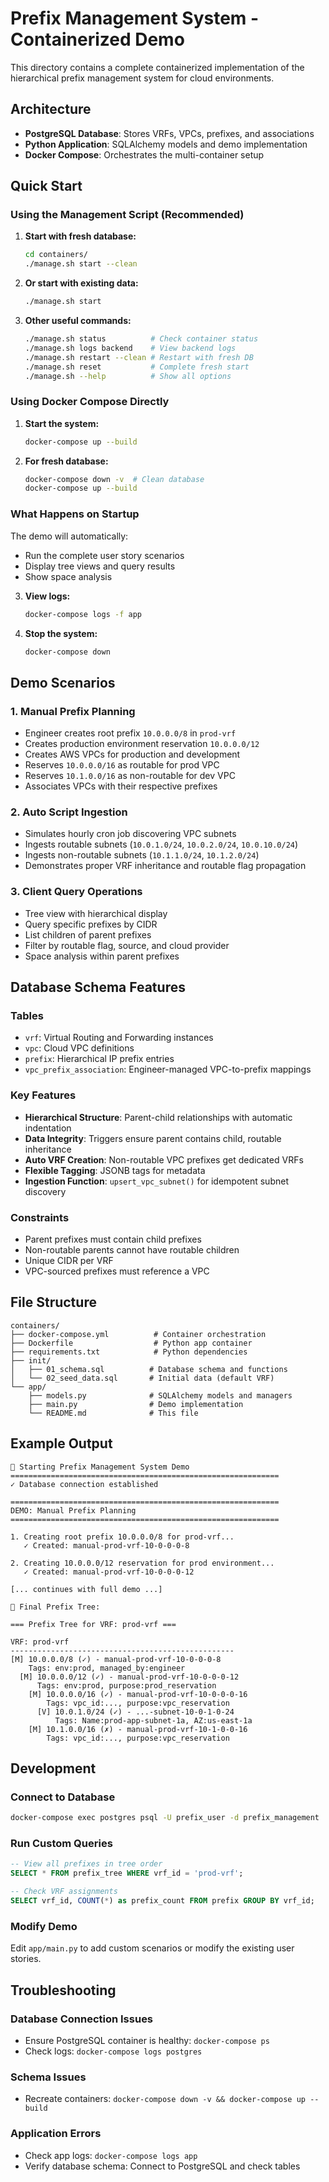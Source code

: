 # Prefix Management System - Containerized Demo

This directory contains a complete containerized implementation of the hierarchical prefix management system for cloud environments.

## Architecture

- **PostgreSQL Database**: Stores VRFs, VPCs, prefixes, and associations
- **Python Application**: SQLAlchemy models and demo implementation
- **Docker Compose**: Orchestrates the multi-container setup

## Quick Start

### Using the Management Script (Recommended)

1. **Start with fresh database:**
   ```bash
   cd containers/
   ./manage.sh start --clean
   ```

2. **Or start with existing data:**
   ```bash
   ./manage.sh start
   ```

3. **Other useful commands:**
   ```bash
   ./manage.sh status          # Check container status
   ./manage.sh logs backend    # View backend logs
   ./manage.sh restart --clean # Restart with fresh DB
   ./manage.sh reset           # Complete fresh start
   ./manage.sh --help          # Show all options
   ```

### Using Docker Compose Directly

1. **Start the system:**
   ```bash
   docker-compose up --build
   ```

2. **For fresh database:**
   ```bash
   docker-compose down -v  # Clean database
   docker-compose up --build
   ```

### What Happens on Startup

The demo will automatically:
   - Run the complete user story scenarios
   - Display tree views and query results
   - Show space analysis

3. **View logs:**
   ```bash
   docker-compose logs -f app
   ```

4. **Stop the system:**
   ```bash
   docker-compose down
   ```

## Demo Scenarios

### 1. Manual Prefix Planning
- Engineer creates root prefix `10.0.0.0/8` in `prod-vrf`
- Creates production environment reservation `10.0.0.0/12`
- Creates AWS VPCs for production and development
- Reserves `10.0.0.0/16` as routable for prod VPC
- Reserves `10.1.0.0/16` as non-routable for dev VPC
- Associates VPCs with their respective prefixes

### 2. Auto Script Ingestion
- Simulates hourly cron job discovering VPC subnets
- Ingests routable subnets (`10.0.1.0/24`, `10.0.2.0/24`, `10.0.10.0/24`)
- Ingests non-routable subnets (`10.1.1.0/24`, `10.1.2.0/24`)
- Demonstrates proper VRF inheritance and routable flag propagation

### 3. Client Query Operations
- Tree view with hierarchical display
- Query specific prefixes by CIDR
- List children of parent prefixes
- Filter by routable flag, source, and cloud provider
- Space analysis within parent prefixes

## Database Schema Features

### Tables
- `vrf`: Virtual Routing and Forwarding instances
- `vpc`: Cloud VPC definitions
- `prefix`: Hierarchical IP prefix entries
- `vpc_prefix_association`: Engineer-managed VPC-to-prefix mappings

### Key Features
- **Hierarchical Structure**: Parent-child relationships with automatic indentation
- **Data Integrity**: Triggers ensure parent contains child, routable inheritance
- **Auto VRF Creation**: Non-routable VPC prefixes get dedicated VRFs
- **Flexible Tagging**: JSONB tags for metadata
- **Ingestion Function**: `upsert_vpc_subnet()` for idempotent subnet discovery

### Constraints
- Parent prefixes must contain child prefixes
- Non-routable parents cannot have routable children
- Unique CIDR per VRF
- VPC-sourced prefixes must reference a VPC

## File Structure

```
containers/
├── docker-compose.yml          # Container orchestration
├── Dockerfile                  # Python app container
├── requirements.txt            # Python dependencies
├── init/
│   ├── 01_schema.sql          # Database schema and functions
│   └── 02_seed_data.sql       # Initial data (default VRF)
└── app/
    ├── models.py              # SQLAlchemy models and managers
    ├── main.py                # Demo implementation
    └── README.md              # This file
```

## Example Output

```
🚀 Starting Prefix Management System Demo
============================================================
✓ Database connection established

============================================================
DEMO: Manual Prefix Planning
============================================================

1. Creating root prefix 10.0.0.0/8 for prod-vrf...
   ✓ Created: manual-prod-vrf-10-0-0-0-8

2. Creating 10.0.0.0/12 reservation for prod environment...
   ✓ Created: manual-prod-vrf-10-0-0-0-12

[... continues with full demo ...]

🌳 Final Prefix Tree:

=== Prefix Tree for VRF: prod-vrf ===

VRF: prod-vrf
--------------------------------------------------
[M] 10.0.0.0/8 (✓) - manual-prod-vrf-10-0-0-0-8
    Tags: env:prod, managed_by:engineer
  [M] 10.0.0.0/12 (✓) - manual-prod-vrf-10-0-0-0-12
      Tags: env:prod, purpose:prod_reservation
    [M] 10.0.0.0/16 (✓) - manual-prod-vrf-10-0-0-0-16
        Tags: vpc_id:..., purpose:vpc_reservation
      [V] 10.0.1.0/24 (✓) - ...-subnet-10-0-1-0-24
          Tags: Name:prod-app-subnet-1a, AZ:us-east-1a
    [M] 10.1.0.0/16 (✗) - manual-prod-vrf-10-1-0-0-16
        Tags: vpc_id:..., purpose:vpc_reservation
```

## Development

### Connect to Database
```bash
docker-compose exec postgres psql -U prefix_user -d prefix_management
```

### Run Custom Queries
```sql
-- View all prefixes in tree order
SELECT * FROM prefix_tree WHERE vrf_id = 'prod-vrf';

-- Check VRF assignments
SELECT vrf_id, COUNT(*) as prefix_count FROM prefix GROUP BY vrf_id;
```

### Modify Demo
Edit `app/main.py` to add custom scenarios or modify the existing user stories.

## Troubleshooting

### Database Connection Issues
- Ensure PostgreSQL container is healthy: `docker-compose ps`
- Check logs: `docker-compose logs postgres`

### Schema Issues
- Recreate containers: `docker-compose down -v && docker-compose up --build`

### Application Errors
- Check app logs: `docker-compose logs app`
- Verify database schema: Connect to PostgreSQL and check tables
